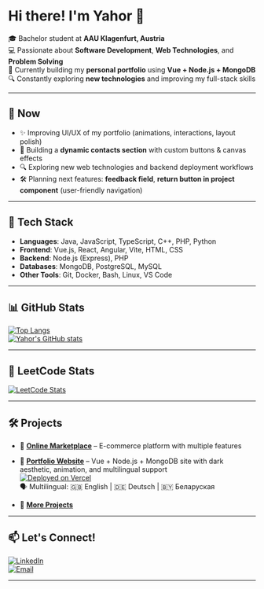 # Hi there! I'm Yahor 👋

🎓 Bachelor student at **AAU Klagenfurt, Austria**  
💻 Passionate about **Software Development**, **Web Technologies**, and **Problem Solving**  
🚀 Currently building my **personal portfolio** using **Vue + Node.js + MongoDB**  
🔍 Constantly exploring **new technologies** and improving my full-stack skills

---

## 📌 Now

- ✨ Improving UI/UX of my portfolio (animations, interactions, layout polish)  
- 🧩 Building a **dynamic contacts section** with custom buttons & canvas effects  
- 🔍 Exploring new web technologies and backend deployment workflows  
- 🛠 Planning next features: **feedback field**, **return button in project component** (user-friendly navigation)

---

## 🧰 Tech Stack

- **Languages**: Java, JavaScript, TypeScript, C++, PHP, Python  
- **Frontend**: Vue.js, React, Angular, Vite, HTML, CSS  
- **Backend**: Node.js (Express), PHP  
- **Databases**: MongoDB, PostgreSQL, MySQL  
- **Other Tools**: Git, Docker, Bash, Linux, VS Code  

---

## 📊 GitHub Stats

[![Top Langs](https://github-readme-stats.vercel.app/api/top-langs/?username=yahorpaulson&layout=compact&theme=dark)](https://github.com/yahorpaulson/github-readme-stats)  
[![Yahor's GitHub stats](https://github-readme-stats.vercel.app/api?username=yahorpaulson&show_icons=true&theme=dark)](https://github.com/yahorpaulson/github-readme-stats)

---

## 🧠 LeetCode Stats

[![LeetCode Stats](https://leetcard.jacoblin.cool/yahorpaulson?theme=dark&font=Lexend)](https://leetcode.com/yahorpaulson)

---

## 🛠 Projects

- 📌 [**Online Marketplace**](https://github.com/yahorpaulson/online-marketplace) – E-commerce platform with multiple features  

- 💼 [**Portfolio Website**](https://yahorpaulson.com) – Vue + Node.js + MongoDB site with dark aesthetic, animation, and multilingual support  
  [![Deployed on Vercel](https://img.shields.io/badge/Live%20Site-Vercel-black?logo=vercel&style=flat)](https://yahorpaulson.com)  
  🗣️ Multilingual: 🇬🇧 English | 🇩🇪 Deutsch | 🇧🇾 Беларуская

- 🔗 [**More Projects**](https://github.com/yahorpaulson?tab=repositories)

---

## 📫 Let's Connect!

[![LinkedIn](https://img.shields.io/badge/LinkedIn-Profile-blue?logo=linkedin)](https://www.linkedin.com/in/yahorpaulson)  
[![Email](https://img.shields.io/badge/Email-Contact%20Me-red?logo=gmail)](mailto:yahorforall@gmail.com)

---
